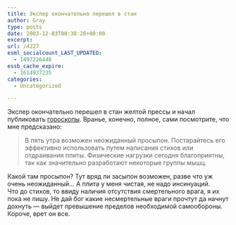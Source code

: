 ```yaml
---
title: Экслер окончательно перешел в стан
author: Gray
type: posts
date: 2003-12-03T00:38:28+00:00
excerpt:
url: /4227
esml_socialcount_LAST_UPDATED:
  - 1497226448
essb_cache_expire:
  - 1614937235
categories:
  - Uncategorized

---
```








Экслер окончательно перешел в стан желтой прессы и начал публиковать [гороскопы][1]. Вранье, конечно, полное, сами посмотрите, что мне предсказано:

> В пять утра возможен неожиданный просыпон. Постарайтесь его эффективно использовать путем написания стихов или отдраивания плиты. Физические нагрузки сегодня благоприятны, так как значительно разработают некоторые группы мышц. 

Какой там просыпон? Тут вряд ли засыпон возможен, разве что уж очень неожиданный&#8230; А плита у меня чистая, не надо инсинуаций.  
Что до стихов, то ввиду наличия отсутствия смертельного врага, я их пока не пишу. Не дай бог какие несмертельные враги прочтут да начнут дохнуть &#8212; выйдет превышение пределов необходимой самообороны.  
Короче, врет он все.

 [1]: http://www.exler.ru/horo/?03.12.2003